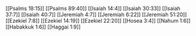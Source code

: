 [[Psalms 18:15]]
[[Psalms 89:40]]
[[Isaiah 14:4]]
[[Isaiah 30:33]]
[[Isaiah 37:7]]
[[Isaiah 40:7]]
[[Jeremiah 4:7]]
[[Jeremiah 6:22]]
[[Jeremiah 51:20]]
[[Ezekiel 7:8]]
[[Ezekiel 14:19]]
[[Ezekiel 22:20]]
[[Hosea 3:4]]
[[Nahum 1:6]]
[[Habakkuk 1:6]]
[[Haggai 1:9]]
